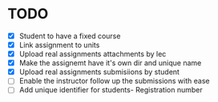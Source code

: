 # TODO

- [x] Student to have a fixed course
- [x] Link assignment to units
- [x] Upload real assignments attachments by lec
- [x] Make the assignemt have it's own dir and unique name
- [x] Upload real assignments submisiions by student
- [ ] Enable the instructor follow up the submissions with ease
- [ ] Add unique identifier for students- Registration number
